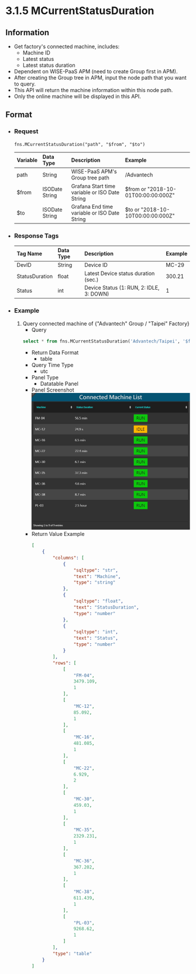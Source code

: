 # 3.1.5 MCurrentStatusDuration

## Information
* Get factory's connected machine, includes:
    * Machine ID
    * Latest status
    * Latest status duration
* Dependent on WISE-PaaS APM (need to create Group first in APM).
* After creating the Group tree in APM, input the node path that you want to query.
* This API will return the machine information within this node path.
* Only the online machine will be displayed in this API.
  
## Format

* ### Request

  ```
  fns.MCurrentStatusDuration("path", "$from", "$to")
  ```

  | Variable | Data Type | Description | Example |
  | :--- | :--- | :--- | :---|
  | path | String | WISE-PaaS APM's Group tree path | /Advantech |
  | $from | ISODate String | Grafana Start time variable or ISO Date String | $from or "2018-10-01T00:00:00:000Z" |
  | $to | ISODate String | Grafana End time variable or ISO Date String | $to or "2018-10-10T00:00:00:000Z" |

* ### Response Tags

  | Tag Name | Data Type | Description | Example |
  | :--- | :--- | :--- | :--- |
  | DevID | String | Device ID | MC-29 |
  | StatusDuration | float | Latest Device status duration (sec.) | 300.21 |
  | Status | int | Device Status \(1: RUN, 2: IDLE, 3: DOWN\) | 1 |
  
* ### Example
    1. Query connected machine of {"Advantech" Group / "Taipei" Factory}
        - Query   
        ``` sql
        select * from fns.MCurrentStatusDuration('Advantech/Taipei', '$from', '$to')
        ```
        - Return Data Format   
            * table
        - Query Time Type   
            * utc
        - Panel Type   
            * Datatable Panel
        - Panel Screenshot      
            ![](/images/3.1.5-MCurrentStatusDuration.jpg)
        - Return Value Example    
            ``` json
            [
                {
                    "columns": [
                        {
                            "sqltype": "str", 
                            "text": "Machine", 
                            "type": "string"
                        }, 
                        {
                            "sqltype": "float", 
                            "text": "StatusDuration", 
                            "type": "number"
                        }, 
                        {
                            "sqltype": "int", 
                            "text": "Status", 
                            "type": "number"
                        }
                    ], 
                    "rows": [
                        [
                            "FM-04", 
                            3479.109, 
                            1
                        ], 
                        [
                            "MC-12", 
                            85.092, 
                            1
                        ], 
                        [
                            "MC-16", 
                            481.085, 
                            1
                        ], 
                        [
                            "MC-22", 
                            6.929, 
                            2
                        ], 
                        [
                            "MC-30", 
                            459.03, 
                            1
                        ], 
                        [
                            "MC-35", 
                            2329.231, 
                            1
                        ], 
                        [
                            "MC-36", 
                            367.202, 
                            1
                        ], 
                        [
                            "MC-38", 
                            611.439, 
                            1
                        ], 
                        [
                            "PL-03", 
                            9268.62, 
                            1
                        ]
                    ], 
                    "type": "table"
                }
            ]
            ```
